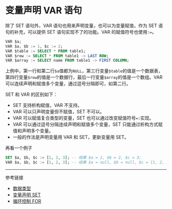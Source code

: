 # 变量声明 VAR 语句

除了 SET 语句外，VAR 语句也用来声明变量，也可以为变量赋值，作为 SET 语句的补充，可以提供 SET 语句实现不了的功能。VAR 的赋值符号也使用`:=`。

```sql
VAR $a;
VAR $a, $b := 1, $c := 2;
VAR $table := SELECT * FROM table1;
VAR $row := SELECT * FROM table1 -> LAST ROW;
VAR $array := SELECT name FROM table1 -> FIRST COLUMN;
```

上例中，第一行和第二行`$a`值都为`NULL`，第三行变量`$table`的值是一个数据表，第四行变量`$row`的值是一个数据行，最后一行变量`$array`的值是一个数组。VAR 可以连续声明和赋值多个变量，通过逗号分隔即可，如第二行。

SET 和 VAR 的区别如下：

* SET 支持析构赋值，VAR 不支持。
* VAR 可以只声明变量但不赋值，SET 不可以。
* VAR 可以赋值复合类型的变量，SET 也可以通过改变赋值符号`=:`实现。
* VAR 可以通过逗号分隔连续声明和赋值多个变量，SET 只能通过析构方式赋值和声明多个变量。
* 一般的作法是声明变量用 VAR 和 SET，更新变量用 SET。

再看一个例子

```sql
SET $a, $b, $c := [1, 2, 3]; -- 结果 $a = 1, $b = 2, $c = 3;
VAR $a, $b, $c := [1, 2, 3]; -- 结果 $a = null, $b = null, $c = [1, 2, 3];
```

---
参考链接

* [数据类型](/pql/datatype.md)
* [变量声明 SET](/pql/set.md)
* [循环控制 FOR](/pql/for.md)